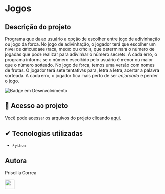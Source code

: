 # Jogos

## Descrição do projeto
Programa que da ao usuário a opção de escolher entre jogo de adivinhação ou jogo da forca.
No jogo de adivinhação, o jogador terá que escolher um nível de dificuldade (fácil, médio ou difícil), que determinará o número de jogadas que pode realizar para adivinhar o número secreto. A cada erro, o programa informa se o número escolhido pelo usuário é menor ou maior que o número sorteado.
No jogo de forca, temos uma versão com nomes de frutas. O jogador terá sete tentativas para, letra a letra, acertar a palavra sorteada. A cada erro, o jogador fica mais perto de ser _enforcado_ e perder o jogo.

![Badge em Desenvolvimento](http://img.shields.io/static/v1?label=STATUS&message=CONCLUIDO&color=GREEN&style=for-the-badge)

## 📁 Acesso ao projeto
Você pode acessar os arquivos do projeto clicando [aqui](https://github.com/prissycorrea/adivinhacao-forca).


## ✔ Tecnologias utilizadas
- ``Python``

## Autora
Priscilla Correa

 <img src="https://cdn.jsdelivr.net/gh/devicons/devicon/icons/linkedin/linkedin-original.svg" width=30px>

